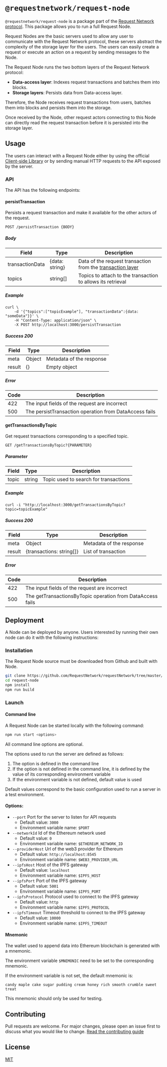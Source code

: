 # `@requestnetwork/request-node`

`@requestnetwork/request-node` is a package part of the [Request Network protocol](https://github.com/RequestNetwork/requestNetwork).
This package allows you to run a full Request Node. 

Request Nodes are the basic servers used to allow any user to communicate with the Request Network protocol, these servers abstract the complexity of the storage layer for the users. The users can easily create a request or execute an action on a request by sending messages to the Node.


The Request Node runs the two bottom layers of the Request Network protocol:

- **Data-access layer**: Indexes request transactions and batches them into blocks.
- **Storage layers**: Persists data from Data-access layer.

Therefore, the Node receives request transactions from users, batches them into blocks and persists them into the storage.

Once received by the Node, other request actors connecting to this Node can directly read the request transaction before it is persisted into the storage layer.

## Usage

The users can interact with a Request Node either by using the official [Client-side Library](https://github.com/RequestNetwork/requestNetwork/tree/master/packages/client-side) or by sending manual HTTP requests to the API exposed by the server.

### API

The API has the following endpoints:

#### persistTransaction

Persists a request transaction and make it available for the other actors of the request.

```
POST /persistTransaction {BODY}
```

##### Body

| Field           | Type   | Description                                                 |
|-----------------|--------|-------------------------------------------------------------|
| transactionData | {data: string} | Data of the request transaction from the [transaction layer](https://github.com/RequestNetwork/requestNetwork/tree/master/packages/transaction-manager)  |
| topics          | string[] | Topics to attach to the transaction to allows its retrieval |
 
##### Example

```
curl \
	-d '{"topics":["topicExample"], "transactionData":{data: "someData"}}' \
	-H "Content-Type: application/json" \
	-X POST http://localhost:3000/persistTransaction
```

##### Success 200

| Field  | Type                     | Description              |
|--------|--------------------------|--------------------------|
| meta   | Object                   | Metadata of the response |
| result | {} | Empty object      |

##### Error

| Code | Description                                            |
|------|--------------------------------------------------------|
| 422  | The input fields of the request are incorrect          |
| 500  | The persistTransaction operation from DataAccess fails |

#### getTransactionsByTopic

Get request transactions corresponding to a specified topic.

```
GET /getTransactionsByTopic?{PARAMETER}
```

##### Parameter

| Field | Type   | Description                           |
|-------|--------|---------------------------------------|
| topic | string | Topic used to search for transactions |

##### Example

```
curl -i "http://localhost:3000/getTransactionsByTopic?topic=topicExample"
```

##### Success 200

| Field  | Type                     | Description              |
|--------|--------------------------|--------------------------|
| meta   | Object                   | Metadata of the response |
| result | {transactions: string[]} | List of transaction      |

##### Error

| Code | Description                                                |
|------|------------------------------------------------------------|
| 422  | The input fields of the request are incorrect              |
| 500  | The getTransactionsByTopic operation from DataAccess fails |

## Deployment

A Node can be deployed by anyone. Users interested by running their own node can do it with the following instructions:

### Installation

The Request Node source must be downloaded from Github and built with Node.

```bash
git clone https://github.com/RequestNetwork/requestNetwork/tree/master/packages/request-node/request-node.git
cd request-node
npm install
npm run build
```

### Launch

#### Command line

A Request Node can be started locally with the following command:

```bash
npm run start <options>
```

All command line options are optional.

The options used to run the server are defined as follows:

1. The option is defined in the command line
2. If the option is not defined in the command line, it is defined by the value of its corresponding environment variable
3. If the environment variable is not defined, default value is used

Default values correspond to the basic configuration used to run a server in a test environment.

#### Options:

- `--port` Port for the server to listen for API requests
	- Default value: `3000`
	- Environment variable name: `$PORT`
- `--networkId` Id of the Ethereum network used
	- Default value: `0`
	- Environment variable name: `$ETHEREUM_NETWORK_ID`
- `--providerHost` Url of the web3 provider for Ethereum
	- Default value: `http://localhost:8545`
	- Environment variable name: `$WEB3_PROVIDER_URL`
- `--ipfsHost` Host of the IPFS gateway
	- Default value: `localhost`
	- Environment variable name: `$IPFS_HOST`
- `--ipfsPort` Port of the IPFS gateway
	- Default value: `5001`
	- Environment variable name: `$IPFS_PORT`
- `--ipfsProtocol` Protocol used to connect to the IPFS gateway
	- Default value: `http`
	- Environment variable name: `$IPFS_PROTOCOL`
- `--ipfsTimeout` Timeout threshold to connect to the IPFS gateway
	- Default value: `10000 `
	- Environment variable name: `$IPFS_TIMEOUT`

#### Mnemonic

The wallet used to append data into Ethereum blockchain is generated with a mnemonic.

The environment variable `$MNEMONIC` need to be set to the corresponding mnemonic.

If the environment variable is not set, the default mnemonic is:

```
candy maple cake sugar pudding cream honey rich smooth crumble sweet treat
```

This mnemonic should only be used for testing.

## Contributing

Pull requests are welcome. For major changes, please open an issue first to discuss what you would like to change. 
[Read the contributing guide](https://github.com/RequestNetwork/requestNetwork/blob/master/CONTRIBUTING.md)

## License

[MIT](https://github.com/RequestNetwork/requestNetwork/blob/develop-v2/LICENSE)